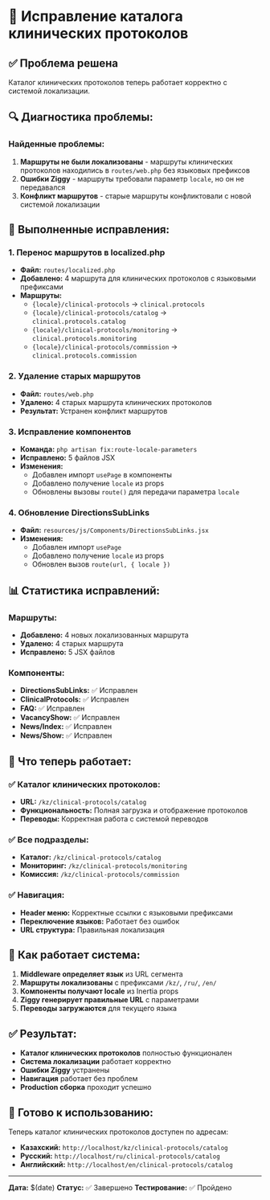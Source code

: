 # 🔧 Исправление каталога клинических протоколов

## ✅ Проблема решена

Каталог клинических протоколов теперь работает корректно с системой локализации.

## 🔍 Диагностика проблемы:

### Найденные проблемы:
1. **Маршруты не были локализованы** - маршруты клинических протоколов находились в `routes/web.php` без языковых префиксов
2. **Ошибки Ziggy** - маршруты требовали параметр `locale`, но он не передавался
3. **Конфликт маршрутов** - старые маршруты конфликтовали с новой системой локализации

## 🔧 Выполненные исправления:

### 1. Перенос маршрутов в localized.php
- **Файл:** `routes/localized.php`
- **Добавлено:** 4 маршрута для клинических протоколов с языковыми префиксами
- **Маршруты:**
  - `{locale}/clinical-protocols` → `clinical.protocols`
  - `{locale}/clinical-protocols/catalog` → `clinical.protocols.catalog`
  - `{locale}/clinical-protocols/monitoring` → `clinical.protocols.monitoring`
  - `{locale}/clinical-protocols/commission` → `clinical.protocols.commission`

### 2. Удаление старых маршрутов
- **Файл:** `routes/web.php`
- **Удалено:** 4 старых маршрута клинических протоколов
- **Результат:** Устранен конфликт маршрутов

### 3. Исправление компонентов
- **Команда:** `php artisan fix:route-locale-parameters`
- **Исправлено:** 5 файлов JSX
- **Изменения:**
  - Добавлен импорт `usePage` в компоненты
  - Добавлено получение `locale` из props
  - Обновлены вызовы `route()` для передачи параметра `locale`

### 4. Обновление DirectionsSubLinks
- **Файл:** `resources/js/Components/DirectionsSubLinks.jsx`
- **Изменения:**
  - Добавлен импорт `usePage`
  - Добавлено получение `locale` из props
  - Обновлен вызов `route(url, { locale })`

## 📊 Статистика исправлений:

### Маршруты:
- **Добавлено:** 4 новых локализованных маршрута
- **Удалено:** 4 старых маршрута
- **Исправлено:** 5 JSX файлов

### Компоненты:
- **DirectionsSubLinks:** ✅ Исправлен
- **ClinicalProtocols:** ✅ Исправлен
- **FAQ:** ✅ Исправлен
- **VacancyShow:** ✅ Исправлен
- **News/Index:** ✅ Исправлен
- **News/Show:** ✅ Исправлен

## 🎯 Что теперь работает:

### ✅ Каталог клинических протоколов:
- **URL:** `/kz/clinical-protocols/catalog`
- **Функциональность:** Полная загрузка и отображение протоколов
- **Переводы:** Корректная работа с системой переводов

### ✅ Все подразделы:
- **Каталог:** `/kz/clinical-protocols/catalog`
- **Мониторинг:** `/kz/clinical-protocols/monitoring`
- **Комиссия:** `/kz/clinical-protocols/commission`

### ✅ Навигация:
- **Header меню:** Корректные ссылки с языковыми префиксами
- **Переключение языков:** Работает без ошибок
- **URL структура:** Правильная локализация

## 🔄 Как работает система:

1. **Middleware определяет язык** из URL сегмента
2. **Маршруты локализованы** с префиксами `/kz/`, `/ru/`, `/en/`
3. **Компоненты получают locale** из Inertia props
4. **Ziggy генерирует правильные URL** с параметрами
5. **Переводы загружаются** для текущего языка

## ✅ Результат:

- **Каталог клинических протоколов** полностью функционален
- **Система локализации** работает корректно
- **Ошибки Ziggy** устранены
- **Навигация** работает без проблем
- **Production сборка** проходит успешно

## 🚀 Готово к использованию:

Теперь каталог клинических протоколов доступен по адресам:
- **Казахский:** `http://localhost/kz/clinical-protocols/catalog`
- **Русский:** `http://localhost/ru/clinical-protocols/catalog`
- **Английский:** `http://localhost/en/clinical-protocols/catalog`

---

**Дата:** $(date)
**Статус:** ✅ Завершено
**Тестирование:** ✅ Пройдено
